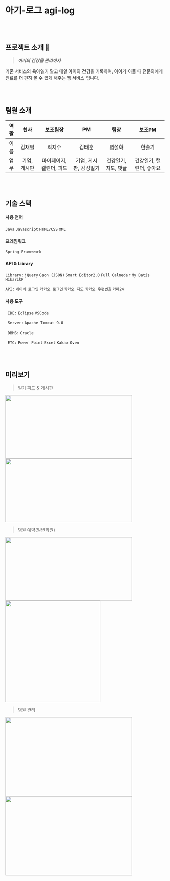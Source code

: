 # 아기-로그 agi-log

<div align="center">
</div>

<br><br>

## 프로젝트 소개 📔

> **_아기의 건강을 관리하자_**

기존 서비스의 육아일기 말고 매일 아이의 건강을 기록하여, 아이가 아플 때 전문의에게 진료를 더 편히 볼 수 있게 해주는 웹 서비스 입니다.

<br><br>

## 팀원 소개 
|역활|천사|보조팀장|PM|팀장|보조PM|
|:---:|:---:|:---:|:---:|:---:|:---:|
|이름|김재필|최지수|김태훈|염설화|한슬기|
|업무|기업, 게시판|마이페이지, 캘린더, 피드|기업, 게시판, 감성일기|건강일기, 지도, 댓글|건강일기, 캘린더, 좋아요|

<br><br>

## 기술 스택 

#### 사용 언어
`Java` `Javascript` `HTML/CSS` `XML`
#### 프레임워크
`Spring Framework`
#### API & Library
`Library:` `jQuery` `Gson (JSON)` `Smart Editor2.0` `Full Calnedar` `My Batis` `HikariCP`

`API:` `네이버 로그인` `카카오 로그인` `카카오 지도` `카카오 우편번호` `카페24`
#### 사용 도구
` IDE:` `Eclipse` `VSCode`

` Server:` `Apache Tomcat 9.0`

` DBMS:` `Oracle`

` ETC:` `Power Point` `Excel` `Kakao Oven`
<div align="center">
</div>

<br><br>

## 미리보기
> 일기 피드 & 게시판
<img src="https://user-images.githubusercontent.com/65491937/206394721-e714d74b-d5ad-4660-a15a-e16c6b1f9ee7.png"  width="400" height="200" align="left">
<img src="https://user-images.githubusercontent.com/65491937/206394760-3afca9e1-6d43-4a87-9d4d-c3b8f70c4f4a.png"  width="400" height="200">
<br clear="left"/>

> 병원 예약(일반회원)
<img src="https://user-images.githubusercontent.com/65491937/206394750-3c0862d4-a6e3-4a50-ad5c-5a4639b27c72.png"  width="400" height="200" align="left">
<img src="https://user-images.githubusercontent.com/65491937/206394752-355d75ab-8454-44d2-8ddc-d95bb7dba0af.png"  width="300" height="320">
<br clear="left"/>

> 병원 관리
<img src="https://user-images.githubusercontent.com/65491937/206394767-054c3462-b2b1-46bc-b340-1ffa1f87018d.png"  width="400" height="250" align="left">
<img src="https://user-images.githubusercontent.com/65491937/206394754-a4c258e4-1456-40ed-889f-eaeae41fd55c.png"  width="400" height="250">
<br clear="left"/>
